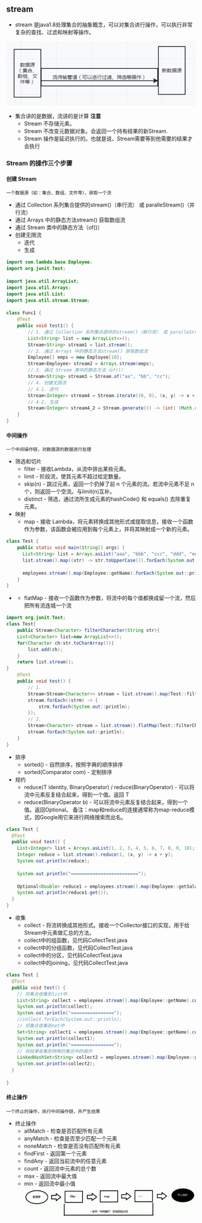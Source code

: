 ## stream
- stream 是java1.8处理集合的抽象概念，可以对集合进行操作，可以执行非常复杂的查找、过滤和映射等操作。

![image-stream解图](stream解图.png)

- 集合讲的是数据，流讲的是计算
**注意**
  - Stream 不存储元素。
  - Stream 不改变元数据对象。会返回一个持有结果的新Stream.
  - Stream 操作是延迟执行的。也就是说，Stream需要等到他需要的结果才会执行

### Stream 的操作三个步骤
#### 创建 Stream
    一个数据源（如：集合、数组、文件等），获取一个流
- 通过 Collection 系列集合提供的stream()（串行流） 或 paralleStream()（并行流）
- 通过 Arrays 中的静态方法stream() 获取数组流
- 通过 Stream 类中的静态方法（of()）
- 创建无限流
    - 迭代
    - 生成

```java
import com.lambda.base.Employee;
import org.junit.Test;

import java.util.ArrayList;
import java.util.Arrays;
import java.util.List;
import java.util.stream.Stream;

class Func1 {
    @Test
    public void test1() {
        // 1. 通过 Collection 系列集合提供的stream()（串行流） 或 paralleStream()（并行流）
        List<String> list = new ArrayList<>();
        Stream<String> stream1 = list.stream();
        // 2. 通过 Arrays 中的静态方法stream() 获取数组流
        Employee[] emps = new Employee[10];
        Stream<Employee> stream2 = Arrays.stream(emps);
        // 3. 通过 Stream 类中的静态方法（of()）
        Stream<String> stream3 = Stream.of("aa", "bb", "cc");
        // 4. 创建无限流
        // 4.1. 迭代
        Stream<Integer> stream4 = Stream.iterate((0, 0), (x, y) -> x + y);
        // 4.2. 生成
        Stream<Integer> stream4_2 = Stream.generate(() -> (int) (Math.random()));
    }
}
```
#### 中间操作
    一个中间操作链，对数据源的数据进行处理
- 筛选和切片
    - filter - 接收Lambda，从流中排出某些元素。
    - limit - 阶段流，使其元素不超过给定数量。
    - skip(n) - 跳过元素，返回一个扔掉了前 n 个元素的流。若流中元素不足 n 个，则返回一个空流。与limit(n)互补。
    - distinct - 筛选，通过流所生成元素的hashCode() 和 equals() 去除重复元素。
- 映射
    - map - 接收 Lambda，将元素转换成其他形式或提取信息，接收一个函数作为参数，该函数会被应用到每个元素上，并将其映射成一个新的元素。
```java
class Test {
    public static void main(String[] args) {
      List<String> list = Arrays.asList("aaa", "bbb", "ccc", "ddd", "eee");
      list.stream().map((str) -> str.toUpperCase()).forEach(System.out::println);

      employees.stream().map(Employee::getName).forEach(System.out::println);
    }
}
```
- 
    - flatMap - 接收一个函数作为参数，将流中的每个值都换成留一个流，然后把所有流连城一个流
```java
import org.junit.Test;
class Test{
    public Stream<Character> filterCharacter(String str){
    List<Character> list=new ArrayList<>();
    for(Character ch:str.toCharArray()){
        list.add(ch);
    }
    return list.stream();
}
    @Test
    public void test() {
        // 1.
        Stream<Stream<Character>> stream = list.stream().map(Test::filterCharacter);
        stream.forEach((strm) -> {
            strm.forEach(System.out::println);
        });
        // 2.
        Stream<Character> stream = list.stream().flatMap(Test::filterCharacter);
        stream.forEach(System.out::println);
    }
}
```
- 排序
  - sorted() - 自然排序，按照字典的顺序排序
  - sorted(Comparator com) - 定制排序
- 规约
  - reduce(T identity, BinaryOperator) / reduce(BinaryOperator) - 可以将流中元素反复结合起来，得到一个值。返回 T
  - reduce(BinaryOperator b) - 可以将流中元素反复结合起来，得到一个值。返回Optional<T>。
备注：map和reduce的连接通常称为map-reduce模式，因Google用它来进行网络搜索而出名。
```java
class Test {
  @Test
  public void test() {
    List<Integer> list = Arrays.asList(1, 2, 3, 4, 5, 6, 7, 8, 9, 10);
    Integer reduce = list.stream().reduce(1, (x, y) -> x + y);
    System.out.println(reduce);

    System.out.println("=========================");

    Optional<Double> reduce1 = employees.stream().map(Employee::getSalary).reduce(Double::sum);
    System.out.println(reduce1.get());
  }
}
```
- 收集
  - collect - 将流转换成其他形式。接收一个Collector接口的实现，用于给Stream中元素做汇总的方法。
  - collect中的组函数，见代码CollectTest.java
  - collect中的分组函数，见代码CollectTest.java
  - collect中的分区，见代码CollectTest.java
  - collect中的joining，见代码CollectTest.java
```java
class Test {
  @Test
  public void test() {
    // 将集合收集到list中
    List<String> collect = employees.stream().map(Employee::getName).collect(Collectors.toList());
    System.out.println(collect);
    System.out.println("================");
    //collect.forEach(System.out::println);
    // 将集合收集到set中
    Set<String> collect1 = employees.stream().map(Employee::getName).collect(Collectors.toSet());
    System.out.println(collect1);
    System.out.println("================");
    // 将结果收集到特殊的集合中的操作
    LinkedHashSet<String> collect2 = employees.stream().map(Employee::getName).collect(Collectors.toCollection(LinkedHashSet::new));
    System.out.println(collect2);
  }
  
}
```
#### 终止操作
    一个终止的操作，执行中间操作链，并产生结果
- 终止操作
  - allMatch - 检查是否匹配所有元素
  - anyMatch - 检查是否至少匹配一个元素
  - noneMatch - 检查是否没有匹配所有元素
  - findFirst - 返回第一个元素
  - findAny - 返回当前流中的任意元素
  - count - 返回流中元素的总个数
  - max - 返回流中最大值
  - min - 返回流中最小值
![image-stream执行链](stream执行链.png)

